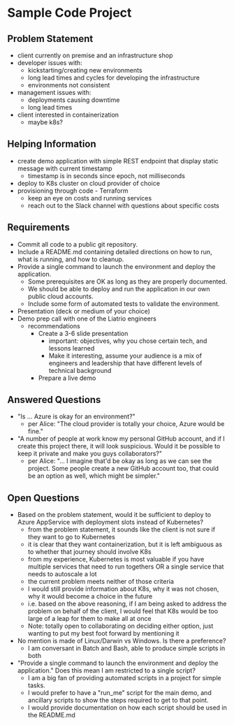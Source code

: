 # Sample Code Project

## Problem Statement

- client currently on premise and an infrastructure shop
- developer issues with:
  - kickstarting/creating new environments
  - long lead times and cycles for developing the infrastructure
  - environments not consistent
- management issues with:
  - deployments causing downtime
  - long lead times
- client interested in containerization
  - maybe k8s?

## Helping Information

- create demo application with simple REST endpoint that display static message with current timestamp
  - timestamp is in seconds since epoch, not milliseconds
- deploy to K8s cluster on cloud provider of choice
- provisioning through code - Terraform
  - keep an eye on costs and running services
  - reach out to the Slack channel with questions about specific costs

## Requirements

- Commit all code to a public git repository.
- Include a README.md containing detailed directions on how to run, what is running, and
  how to cleanup.
- Provide a single command to launch the environment and deploy the application.
  - Some prerequisites are OK as long as they are properly documented.
  - We should be able to deploy and run the application in our own public cloud accounts.
  - Include some form of automated tests to validate the environment.
- Presentation (deck or medium of your choice)
- Demo prep call with one of the Liatrio engineers
  - recommendations
    - Create a 3-6 slide presentation
      - important: objectives, why you chose certain tech, and lessons learned
      - Make it interesting, assume your audience is a mix of engineers and
        leadership that have different levels of technical background
    - Prepare a live demo

## Answered Questions

- "Is ... Azure is okay for an environment?"
  - per Alice: "The cloud provider is totally your choice, Azure would be fine."
- "A number of people at work know my personal GitHub account, and if I create this
  project there, it will look suspicious.  Would it be possible to keep it private
  and make you guys collaborators?"
  - per Alice: "... I imagine that'd be okay as long as we can see the project. Some
    people create a new GitHub account too, that could be an option as well, which
    might be simpler."

## Open Questions

- Based on the problem statement, would it be sufficient to deploy to Azure AppService
  with deployment slots instead of Kubernetes?
  - from the problem statement, it sounds like the client is not sure if they want
    to go to Kubernetes
  - it is clear that they want containerization, but it is left ambiguous as to
    whether that journey should involve K8s
  - from my experience, Kubernetes is most valuable if you have multiple services
    that need to run togethers OR a single service that needs to autoscale a lot
  - the current problem meets neither of those criteria
  - I would still provide information about K8s, why it was not chosen, why it would
    become a choice in the future
  - i.e. based on the above reasoning, if I am being asked to address the problem
    on behalf of the client, I would feel that K8s would be too large of a leap
    for them to make all at once
  - Note: totally open to collaborating on deciding either option, just wanting to
    put my best foot forward by mentioning it
- No mention is made of Linux/Darwin vs Windows.  Is there a preference?
  - I am conversant in Batch and Bash, able to produce simple scripts in both
- "Provide a single command to launch the environment and deploy the application."
  Does this mean I am restricted to a single script?
  - I am a big fan of providing automated scripts in a project for simple tasks.
  - I would prefer to have a "run_me" script for the main demo, and ancillary
    scripts to show the steps required to get to that point.
  - I would provide documentation on how each script should be used in the
    README.md

